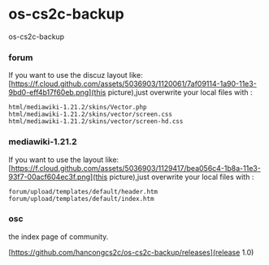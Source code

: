 os-cs2c-backup
==============

os-cs2c-backup

### forum

 If you want to use the discuz layout like:
 [https://f.cloud.github.com/assets/5036903/1120061/7af09114-1a90-11e3-9bd0-eff4b17f60eb.png](this picture),just overwrite your local files with :
    
    html/mediawiki-1.21.2/skins/Vector.php
    html/mediawiki-1.21.2/skins/vector/screen.css
    html/mediawiki-1.21.2/skins/vector/screen-hd.css

### mediawiki-1.21.2

 If you want to use the layout like: 
 [https://f.cloud.github.com/assets/5036903/1129417/bea056c4-1b8a-11e3-93f7-00acf604ec3f.png](this picture),just overwrite your local files with :
    
    forum/upload/templates/default/header.htm
    forum/upload/templates/default/index.htm

### osc

the index page of community.


 [https://github.com/hancongcs2c/os-cs2c-backup/releases](release 1.0)

